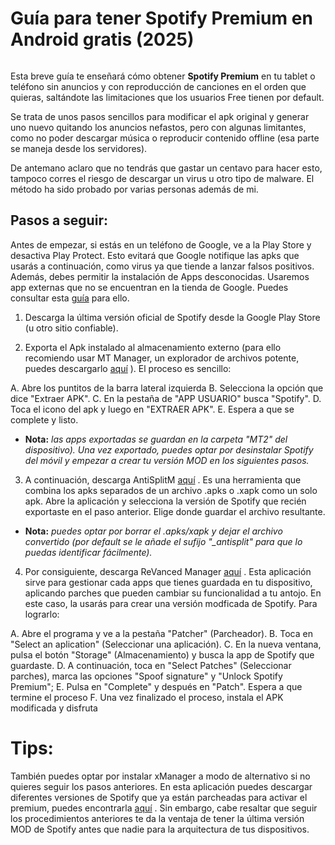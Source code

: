 # Guía para tener Spotify Premium en Android gratis (2025)

![<Logo Spotify>](https://upload.wikimedia.org/wikipedia/commons/thumb/1/19/Spotify_logo_without_text.svg/150px-Spotify_logo_without_text.svg.png)

Esta breve guía te enseñará cómo obtener **Spotify Premium** en tu tablet o teléfono sin anuncios y con reproducción de canciones en el orden que quieras, saltándote las limitaciones que los usuarios Free tienen por default.

Se trata de unos pasos sencillos para modificar el apk original y generar uno nuevo quitando los anuncios nefastos, pero con algunas limitantes, como no poder descargar música o reproducir contenido offline (esa parte se maneja desde los servidores).

De antemano aclaro que no tendrás que gastar un centavo para hacer esto, tampoco corres el riesgo de descargar un virus u otro tipo de malware. El método ha sido probado por varias personas además de mi.

## Pasos a seguir:

Antes de empezar, si estás en un teléfono de Google, ve a la Play Store y desactiva Play Protect. Esto evitará que Google notifique las apks que usarás a continuación, como virus ya que tiende a lanzar falsos positivos. Además, debes permitir la instalación de Apps desconocidas. Usaremos app externas que no se encuentran en la tienda de Google. Puedes consultar esta [guía](url) para ello.

1. Descarga la última versión oficial de Spotify desde la Google Play Store (u otro sitio confiable).

2. Exporta el Apk instalado al almacenamiento externo (para ello recomiendo usar MT Manager, un explorador de archivos potente, puedes descargarlo [aquí](https://mt-manager.en.uptodown.com/android) ). El proceso es sencillo: 

A. Abre los puntitos de la barra lateral izquierda
B. Selecciona la opción que dice "Extraer APK".
C. En la pestaña de "APP USUARIO" busca "Spotify".
D. Toca el icono del apk y luego en "EXTRAER APK". 
E. Espera a que se complete y listo.

- **Nota:** *las apps exportadas se guardan en la carpeta "MT2" del dispositivo). Una vez exportado, puedes optar por desinstalar Spotify del móvil y empezar a crear tu versión MOD en los siguientes pasos.*

3. A continuación, descarga AntiSplitM [aquí](https://github.com/AbdurazaaqMohammed/AntiSplit-M/releases) . Es una herramienta que combina los apks separados de un archivo .apks o .xapk como un solo apk. Abre la aplicación y selecciona la versión de Spotify que recién exportaste en el paso anterior. Elige donde guardar el archivo resultante. 

- **Nota:** *puedes optar por borrar el .apks/xapk y dejar el archivo convertido (por default se le añade el sufijo "_antisplit" para que lo puedas identificar fácilmente).*

4. Por consiguiente, descarga ReVanced Manager [aquí](https://revanced.app/download) . Esta aplicación sirve para gestionar cada apps que tienes guardada en tu dispositivo, aplicando parches que pueden cambiar su funcionalidad a tu antojo. En este caso, la usarás para crear una versión modficada de Spotify. Para lograrlo:

A. Abre el programa y ve a la pestaña "Patcher" (Parcheador).
B. Toca en "Select an aplication" (Seleccionar una aplicación). 
C. En la nueva ventana, pulsa el botón "Storage" (Almacenamiento) y busca la app de Spotify que guardaste. 
D. A continuación, toca en "Select Patches" (Seleccionar parches), marca las opciones "Spoof signature" y "Unlock Spotify Premium"; 
E. Pulsa en "Complete" y después en "Patch". Espera a que termine el proceso
F. Una vez finalizado el proceso, instala el APK modificada y disfruta

# Tips:

También puedes optar por instalar xManager a modo de alternativo si no quieres seguir los pasos anteriores. En esta aplicación puedes descargar diferentes versiones de Spotify que ya están parcheadas para activar el premium, puedes encontrarla [aquí](https://www.xmanagerapp.com/) . Sin embargo, cabe resaltar que seguir los procedimientos anteriores te da la ventaja de tener la última versión MOD de Spotify antes que nadie para la arquitectura de tus dispositivos.
